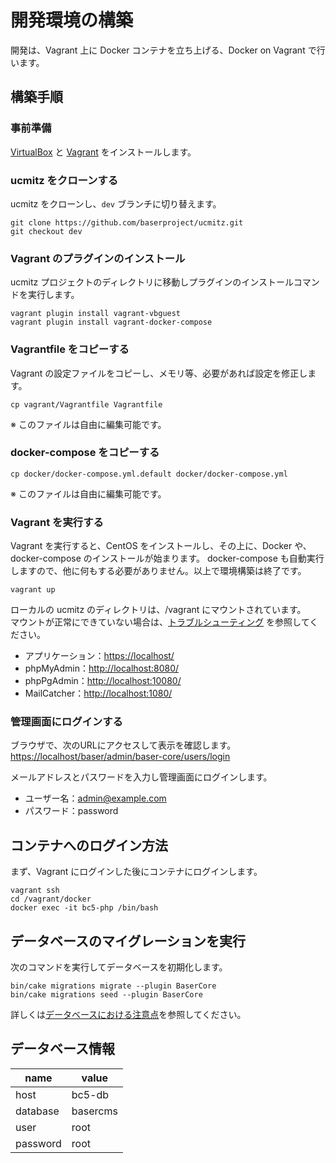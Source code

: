 # 開発環境の構築

開発は、Vagrant 上に Docker コンテナを立ち上げる、Docker on Vagrant で行います。

## 構築手順

### 事前準備
[VirtualBox](https://www.virtualbox.org/) と [Vagrant](https://www.vagrantup.com/) をインストールします。

### ucmitz をクローンする
ucmitz をクローンし、`dev` ブランチに切り替えます。

```
git clone https://github.com/baserproject/ucmitz.git
git checkout dev
```

### Vagrant のプラグインのインストール
ucmitz プロジェクトのディレクトリに移動しプラグインのインストールコマンドを実行します。

```
vagrant plugin install vagrant-vbguest
vagrant plugin install vagrant-docker-compose
```

### Vagrantfile をコピーする
Vagrant の設定ファイルをコピーし、メモリ等、必要があれば設定を修正します。

```
cp vagrant/Vagrantfile Vagrantfile
```
※ このファイルは自由に編集可能です。

### docker-compose をコピーする

```
cp docker/docker-compose.yml.default docker/docker-compose.yml
```

※ このファイルは自由に編集可能です。

### Vagrant を実行する
Vagrant を実行すると、CentOS をインストールし、その上に、Docker や、docker-compose のインストールが始まります。
docker-compose も自動実行しますので、他に何もする必要がありません。以上で環境構築は終了です。

```
vagrant up
```

ローカルの ucmitz のディレクトリは、/vagrant にマウントされています。  
マウントが正常にできていない場合は、[トラブルシューティング](https://baserproject.github.io/5/ucmitz/etc/troubleshooting#Vagrantのマウントが正常に行われない) を参照してください。

- アプリケーション：[https://localhost/](https://localhost/)
- phpMyAdmin：[http://localhost:8080/](http://localhost:8080/)
- phpPgAdmin：[http://localhost:10080/](http://localhost:10080/)
- MailCatcher：[http://localhost:1080/](http://localhost:1080/)

### 管理画面にログインする

ブラウザで、次のURLにアクセスして表示を確認します。
[https://localhost/baser/admin/baser-core/users/login](https://localhost/baser/admin/baser-core/users/login)
   
メールアドレスとパスワードを入力し管理画面にログインします。

- ユーザー名：admin@example.com
- パスワード：password

## コンテナへのログイン方法
まず、Vagrant にログインした後にコンテナにログインします。

```
vagrant ssh
cd /vagrant/docker
docker exec -it bc5-php /bin/bash
```

## データベースのマイグレーションを実行
次のコマンドを実行してデータベースを初期化します。

```
bin/cake migrations migrate --plugin BaserCore
bin/cake migrations seed --plugin BaserCore
```

詳しくは[データベースにおける注意点](https://baserproject.github.io/5/ucmitz/development/migration/database)を参照してください。

## データベース情報

| name | value |
|-----------|------------|
| host | bc5-db |
| database | basercms |
| user | root |
| password | root |
